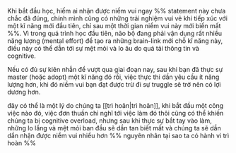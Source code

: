 Khi bắt đầu học, hiếm ai nhận được niềm vui ngay %% statement này chưa chắc đã đúng, chính mình cũng có những trải nghiệm vui vẻ khi tiếp xúc với một kĩ năng mới đầu tiên, chỉ sau một thời gian niềm vui này mới biến mất %%. 
Vì trong quá trình học đầu tiên, não bộ đang phải vận dụng rất nhiều năng lượng (mental effort) để tạo ra những brain-link mới chỗ kĩ năng này, điều này có thể dẫn tới sự mệt mỏi và lo âu do quá tải thông tin và cognitive. 

Nếu có đủ sự kiên nhẫn để vượt qua giai đoạn nay, sau khi bạn đã thực sự master (hoặc adopt) một kĩ năng đó rồi, việc thực thi dần yêu cầu ít năng lượng hơn, khi đó niềm vui bạn đạt được trừ đi sự truggle sẽ trở nên có lợi dương hơn.

đây có thể là một lý do chúng ta [[trì hoãn|trì hoãn]], khi bắt đầu một công việc nào đó, việc đơn thuần chỉ nghĩ tới việc làm đó thôi cũng có thể khiến chúng ta bị cognitive overload, nhưng sau khi thực sự bắt tay vào làm, những lo lắng và mệt mỏi ban đầu sẽ dần tan biết mất và chúng ta sẽ dần dần nhận được niềm vui nhiều hơn  %% nguyên nhân tại sao ta có hành vi trì hoàn %%